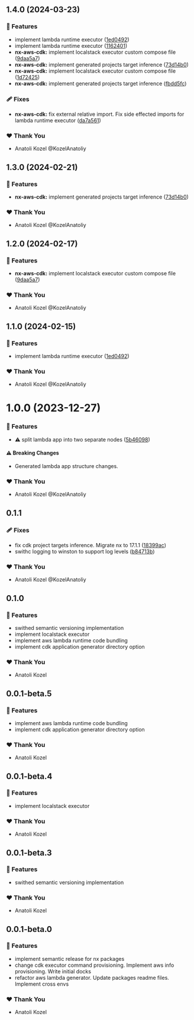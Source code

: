 ## 1.4.0 (2024-03-23)

### 🚀 Features

- implement lambda runtime executor ([1ed0492](https://github.com/KozelAnatoliy/routineless/commit/1ed0492))
- implement lambda runtime executor ([1162401](https://github.com/KozelAnatoliy/routineless/commit/1162401))
- **nx-aws-cdk:** implement localstack executor custom compose file ([9daa5a7](https://github.com/KozelAnatoliy/routineless/commit/9daa5a7))
- **nx-aws-cdk:** implement generated projects target inference ([73d14b0](https://github.com/KozelAnatoliy/routineless/commit/73d14b0))
- **nx-aws-cdk:** implement localstack executor custom compose file ([1d72425](https://github.com/KozelAnatoliy/routineless/commit/1d72425))
- **nx-aws-cdk:** implement generated projects target inference ([fbdd5fc](https://github.com/KozelAnatoliy/routineless/commit/fbdd5fc))

### 🩹 Fixes

- **nx-aws-cdk:** fix external relative import. Fix side effected imports for lambda runtime executor ([da7a561](https://github.com/KozelAnatoliy/routineless/commit/da7a561))

### ❤️ Thank You

- Anatoli Kozel @KozelAnatoliy

## 1.3.0 (2024-02-21)

### 🚀 Features

- **nx-aws-cdk:** implement generated projects target inference ([73d14b0](https://github.com/KozelAnatoliy/routineless/commit/73d14b0))

### ❤️ Thank You

- Anatoli Kozel @KozelAnatoliy

## 1.2.0 (2024-02-17)

### 🚀 Features

- **nx-aws-cdk:** implement localstack executor custom compose file ([9daa5a7](https://github.com/KozelAnatoliy/routineless/commit/9daa5a7))

### ❤️ Thank You

- Anatoli Kozel @KozelAnatoliy

## 1.1.0 (2024-02-15)

### 🚀 Features

- implement lambda runtime executor ([1ed0492](https://github.com/KozelAnatoliy/routineless/commit/1ed0492))

### ❤️ Thank You

- Anatoli Kozel @KozelAnatoliy

# 1.0.0 (2023-12-27)

### 🚀 Features

- ⚠️ split lambda app into two separate nodes ([5b46098](https://github.com/KozelAnatoliy/routineless/commit/5b46098))

#### ⚠️ Breaking Changes

- Generated lambda app structure changes.

### ❤️ Thank You

- Anatoli Kozel @KozelAnatoliy

## 0.1.1

### 🩹 Fixes

- fix cdk project targets inference. Migrate nx to 17.1.1 ([18399ac](https://github.com/KozelAnatoliy/routineless/commit/18399ac))
- swithc logging to winston to support log levels ([b84713b](https://github.com/KozelAnatoliy/routineless/commit/b84713b))

### ❤️ Thank You

- Anatoli Kozel @KozelAnatoliy

## 0.1.0

### 🚀 Features

- swithed semantic versioning implementation
- implement localstack executor
- implement aws lambda runtime code bundling
- implement cdk application generator directory option

### ❤️ Thank You

- Anatoli Kozel

## 0.0.1-beta.5

### 🚀 Features

- implement aws lambda runtime code bundling
- implement cdk application generator directory option

### ❤️ Thank You

- Anatoli Kozel

## 0.0.1-beta.4

### 🚀 Features

- implement localstack executor

### ❤️ Thank You

- Anatoli Kozel

## 0.0.1-beta.3

### 🚀 Features

- swithed semantic versioning implementation

### ❤️ Thank You

- Anatoli Kozel

## 0.0.1-beta.0

### 🚀 Features

- implement semantic release for nx packages
- change cdk executor command provisioning. Implement aws info provisioning. Write initial docks
- refactor aws lambda generator. Update packages readme files. Implement cross envs

### ❤️ Thank You

- Anatoli Kozel

